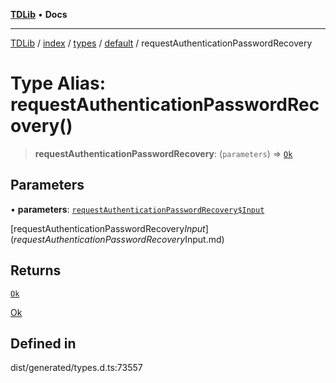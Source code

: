 [**TDLib**](../../../../../../README.md) • **Docs**

***

[TDLib](../../../../../../modules.md) / [index](../../../../../README.md) / [types](../../../README.md) / [default](../README.md) / requestAuthenticationPasswordRecovery

# Type Alias: requestAuthenticationPasswordRecovery()

> **requestAuthenticationPasswordRecovery**: (`parameters`) => [`Ok`](Ok.md)

## Parameters

• **parameters**: [`requestAuthenticationPasswordRecovery$Input`](requestAuthenticationPasswordRecovery$Input.md)

[requestAuthenticationPasswordRecovery$Input](requestAuthenticationPasswordRecovery$Input.md)

## Returns

[`Ok`](Ok.md)

[Ok](Ok.md)

## Defined in

dist/generated/types.d.ts:73557
